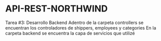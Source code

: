 # API-REST-NORTHWIND
Tarea #3: Desarrollo Backend
Adentro de la carpeta controllers se encuentran los controladores de shippers, employees y categories
En la carpeta backend se encuentra la capa de servicios que utilizé
